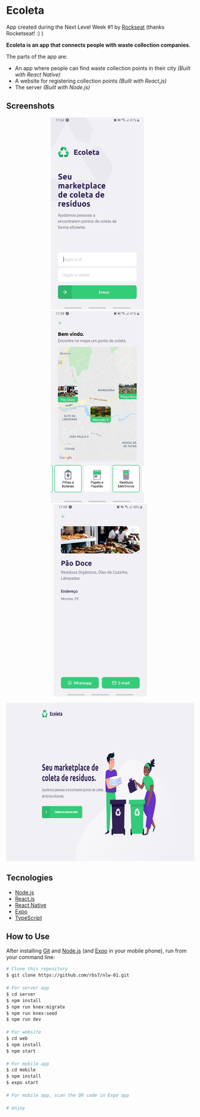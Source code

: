 # Ecoleta

App created during the Next Level Week #1 by [Rockseat](https://rocketseat.com.br/) (thanks Rocketseat! :) )

**Ecoleta is an app that connects people with waste collection companies.**

The parts of the app are:
- An app where people can find waste collection points in their city *(Built with React Native)*
- A website for registering collection points *(Built with React,js)*
- The server *(Built with Node.js)*

## Screenshots
<p align="center">
  <img width="250px" height="514px" alt="Ecoleta Home Screenshot" src="https://raw.githubusercontent.com/rbs7/nlw-01/master/screenshots/screenshot_expo_01.jpg"> &nbsp;&nbsp;&nbsp; <img width="250px" height="514px" alt="Ecoleta Search Screenshot" src="https://raw.githubusercontent.com/rbs7/nlw-01/master/screenshots/screenshot_expo_02.jpg"> &nbsp;&nbsp;&nbsp; <img width="250px" height="514px" alt="Ecoleta Details Screenshot" src="https://raw.githubusercontent.com/rbs7/nlw-01/master/screenshots/screenshot_expo_03.jpg">
</p>
<p align="center">
  <img width="750px" height="423px" alt="Ecoleta Web Screenshot" src="https://raw.githubusercontent.com/rbs7/nlw-01/master/screenshots/screenshot_web_01.png">
</p>

## Tecnologies
-  [Node.js](https://nodejs.org/)
-  [React.js](https://reactjs.org/)
-  [React Native](https://reactnative.dev/)
-  [Expo](https://expo.io/)
-  [TypeScript](https://www.typescriptlang.org/)

## How to Use
After installing [Git](https://git-scm.com) and [Node.js](https://nodejs.org/) (and [Expo](https://expo.io/) in your mobile phone), run from your command line:

```bash
# Clone this repository
$ git clone https://github.com/rbs7/nlw-01.git

# For server app
$ cd server
$ npm install
$ npm run knex:migrate
$ npm run knex:seed
$ npm run dev

# For website
$ cd web
$ npm install
$ npm start

# For mobile app
$ cd mobile
$ npm install
$ expo start

# For mobile app, scan the QR code in Expo app

# enjoy
```
